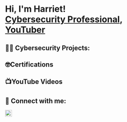 <h1>Hi, I'm Harriet! <br/> <a href="https://www.linkedin.com/in/harrietkerubo/">Cybersecurity Professional</a>, <a href="https://www.youtube.com/c/#">YouTuber</a></h1>

<h2>👨‍💻 Cybersecurity Projects:</h2>

<h2> 🤓Certifications</h2>

<h2>📺YouTube Videos</h2>



<h2> 🤳 Connect with me:</h2>
<a href="https://www.linkedin.com/in/harrietkerubo/" target="_blank">
  <img align="left" alt="HarrietKerubo | LinkedIn" width="22px" src="https://cdn.jsdelivr.net/npm/simple-icons@v3/icons/linkedin.svg" />
</a>
